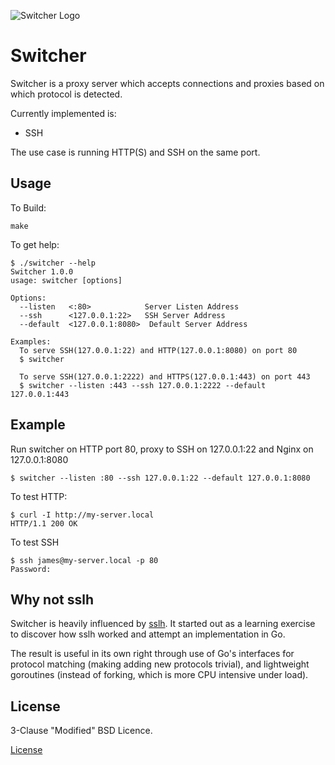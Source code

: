 ![Switcher Logo](https://i.imgur.com/MMMYt4R.png)

Switcher
========

Switcher is a proxy server which accepts connections and proxies based on which protocol is detected.

Currently implemented is:

  - SSH

The use case is running HTTP(S) and SSH on the same port.


Usage
-----

To Build:

    make

To get help:

    $ ./switcher --help
    Switcher 1.0.0
    usage: switcher [options]

    Options:
      --listen   <:80>            Server Listen Address
      --ssh      <127.0.0.1:22>   SSH Server Address
      --default  <127.0.0.1:8080>  Default Server Address

    Examples:
      To serve SSH(127.0.0.1:22) and HTTP(127.0.0.1:8080) on port 80
      $ switcher

      To serve SSH(127.0.0.1:2222) and HTTPS(127.0.0.1:443) on port 443
      $ switcher --listen :443 --ssh 127.0.0.1:2222 --default 127.0.0.1:443


Example
-------

Run switcher on HTTP port 80, proxy to SSH on 127.0.0.1:22 and Nginx on 127.0.0.1:8080

    $ switcher --listen :80 --ssh 127.0.0.1:22 --default 127.0.0.1:8080

To test HTTP:

    $ curl -I http://my-server.local
    HTTP/1.1 200 OK

To test SSH

    $ ssh james@my-server.local -p 80
    Password:


Why not sslh
------------

Switcher is heavily influenced by [sslh](https://github.com/yrutschle/sslh). It started out as a learning exercise to discover how sslh worked and attempt an implementation in Go.

The result is useful in its own right through use of Go's interfaces for protocol matching (making adding new protocols trivial), and lightweight goroutines (instead of forking, which is more CPU intensive under load).


License
-------

3-Clause "Modified" BSD Licence.

[License](LICENSE)
